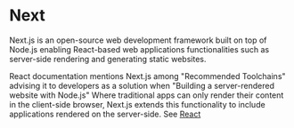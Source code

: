 # Next

Next.js is an open-source web development framework built on top of Node.js enabling React-based web applications functionalities such as server-side rendering and generating static websites. 

React documentation mentions Next.js among "Recommended Toolchains" advising it to developers as a solution when "Building a server-rendered website with Node.js" Where traditional apps can only render their content in the client-side browser, Next.js extends this functionality to include applications rendered on the server-side. See [React](/wiki/React)